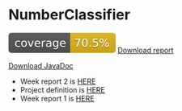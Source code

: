 
# NumberClassifier

![Coverage](https://raw.githubusercontent.com/hnen/NumberClassifier/master/.github/badges/jacoco.svg) [Download report](https://nightly.link/hnen/NumberClassifier/workflows/gradle/master/codecov-report.zip)

[Download JavaDoc](https://nightly.link/hnen/NumberClassifier/workflows/gradle/master/javadoc.zip)

 - Week report 2 is [HERE](https://github.com/hnen/NumberClassifier/blob/master/doc/week_report_2.md)
 - Project definition is [HERE](https://github.com/hnen/NumberClassifier/blob/master/doc/project_definition.md)
 - Week report 1 is [HERE](https://github.com/hnen/NumberClassifier/blob/master/doc/week_report_1.md)
